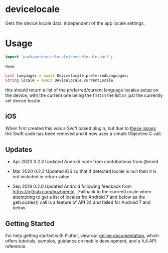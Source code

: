 # devicelocale

Gets the device locale data, independent of the app locale settings.

# Usage
```dart
import 'package:devicelocale/devicelocale.dart';
```

then

```dart
List languages = await Devicelocale.preferredLanguages;
String locale = await Devicelocale.currentLocale;
```

this should return a list of the preferred/current language locales setup on the device, with the current one being the first in the list or just the currently set device locale.


## iOS
When first created this was a Swift based plugin, but due to [these issues](https://github.com/flutter/flutter/issues/16049) the Swift code has been removed and it now uses a simple Objective C call.


## Updates

- Apr 2020 0.2.3 Updated Android code from contributions from @ened

- Mar 2020 0.2.2 Updated iOS so that if detected locale is null then it is not included in return value

- Sep 2019 0.2.0 Updated Android following feedback from https://github.com/huzhirento . Fallback to the currentLocale when attempting to get a list of locales fro Android 7 and below as the getLocales() call is a feature of API 24 and failed for Android 7 and below.


## Getting Started

For help getting started with Flutter, view our 
[online documentation](https://flutter.io/docs), which offers tutorials, 
samples, guidance on mobile development, and a full API reference.
